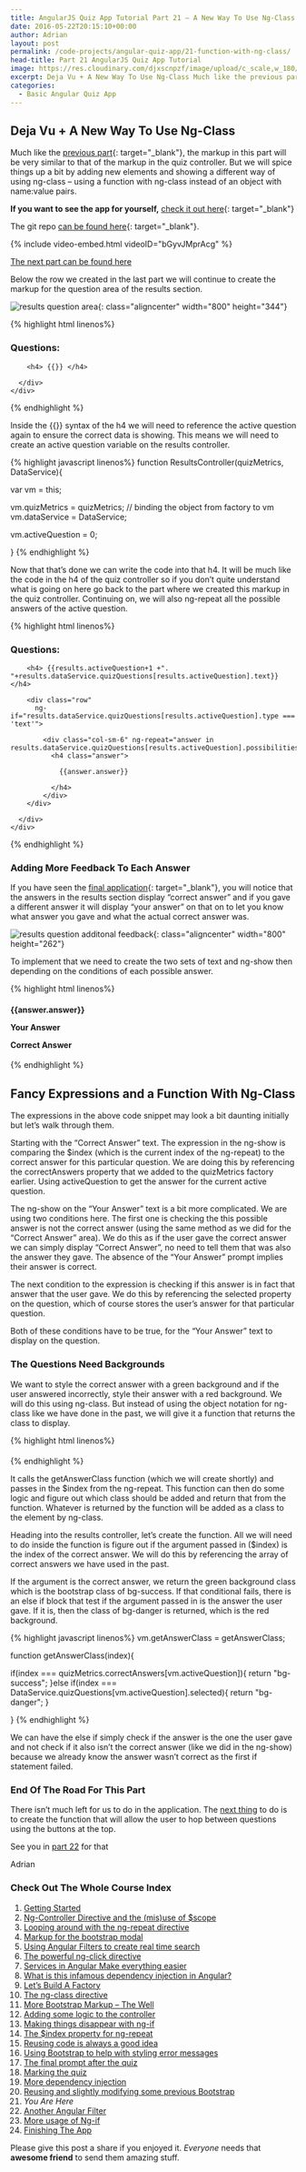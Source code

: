 ```yaml
---
title: AngularJS Quiz App Tutorial Part 21 – A New Way To Use Ng-Class
date: 2016-05-22T20:15:10+00:00
author: Adrian
layout: post
permalink: /code-projects/angular-quiz-app/21-function-with-ng-class/
head-title: Part 21 AngularJS Quiz App Tutorial
image: https://res.cloudinary.com/djxscnpzf/image/upload/c_scale,w_180/v1463932387/Angular-quiz-part-21_vaxed8.jpg
excerpt: Deja Vu + A New Way To Use Ng-Class Much like the previous part, the markup in this part will be very similar to that of the markup in the quiz controller. But we will spice things up a bit …
categories:
  - Basic Angular Quiz App
---
```

## Deja Vu + A New Way To Use Ng-Class

Much like the [previous part](https://hungryturtlecode.com/code-projects/angular-quiz-app/20-familiar-bootstrap/){: target="_blank"}<!--_-->, the markup in this part will be very similar to that of the markup in the quiz controller. But we will spice things up a bit by adding new elements and showing a different way of using ng-class &#8211; using a function with ng-class instead of an object with name:value pairs.

**If you want to see the app for yourself,** [check it out here]({{site.url}}/turtlefacts){: target="_blank"}<!--_-->

The git repo [can be found here](https://github.com/adiman9/HungryTurtleFactQuiz){: target="_blank"}<!--_-->.

{% include video-embed.html videoID="bGyvJMprAcg" %}

[The next part can be found here](https://hungryturtlecode.com/code-projects/angular-quiz-app/22-angular-number-filter/)

Below the row we created in the last part we will continue to create the markup for the question area of the results section.

![results question area](){: class="aligncenter" width="800" height="344"}

{% highlight html linenos%}
<div class="row">
  <h3>Questions:</h3>
  <div class="well well-sm">
    <div class="row">
      <div class="col-xs-12">

        <h4> {{}} </h4>
     
      </div>
    </div>
  </div>
</div>
{% endhighlight %}

Inside the {{}} syntax of the h4 we will need to reference the active question again to ensure the correct data is showing. This means we will need to create an active question variable on the results controller.

{% highlight javascript linenos%}
function ResultsController(quizMetrics, DataService){

  var vm = this;

  vm.quizMetrics = quizMetrics; // binding the object from factory to vm 
  vm.dataService = DataService;

  vm.activeQuestion = 0;

}
{% endhighlight %}

Now that that&#8217;s done we can write the code into that h4. It will be much like the code in the h4 of the quiz controller so if you don’t quite understand what is going on here go back to the part where we created this markup in the quiz controller. Continuing on, we will also ng-repeat all the possible answers of the active question.

{% highlight html linenos%}
<div class="row">
  <h3>Questions:</h3>
  <div class="well well-sm">
    <div class="row">
      <div class="col-xs-12">

        <h4> {{results.activeQuestion+1 +". "+results.dataService.quizQuestions[results.activeQuestion].text}} </h4>
        
        <div class="row"
          ng-if="results.dataService.quizQuestions[results.activeQuestion].type === 'text'">
                       
            <div class="col-sm-6" ng-repeat="answer in results.dataService.quizQuestions[results.activeQuestion].possibilities">
              <h4 class="answer">
                         
                {{answer.answer}}

              </h4>
            </div>
        </div>
      
      </div>
    </div>
  </div>
</div>
{% endhighlight %}

### Adding More Feedback To Each Answer

If you have seen the [final application]({{site.url}}/turtlefacts){: target="_blank"}<!--_-->, you will notice that the answers in the results section display “correct answer” and if you gave a different answer it will display “your answer” on that on to let you know what answer you gave and what the actual correct answer was.

![results question additonal feedback](https://res.cloudinary.com/djxscnpzf/image/upload/c_scale,w_800/v1464631351/results_question_additional_feedback_hwcbiu.jpg){: class="aligncenter" width="800" height="262"}

To implement that we need to create the two sets of text and ng-show then depending on the conditions of each possible answer.

{% highlight html linenos%}
<h4 class="answer">
        
  {{answer.answer}}
                                    
  <p class="pull-right"
    ng-show="$index !== results.quizMetrics.correctAnswers[results.activeQuestion] && $index === results.dataService.quizQuestions[results.activeQuestion].selected">
      Your Answer
  </p>
           
  <p class="pull-right"
    ng-show="$index === results.quizMetrics.correctAnswers[results.activeQuestion]">
      Correct Answer
  </p>

</h4>
{% endhighlight %}

## Fancy Expressions and a Function With Ng-Class

The expressions in the above code snippet may look a bit daunting initially but let’s walk through them.

Starting with the “Correct Answer” text. The expression in the ng-show is comparing the $index (which is the current index of the ng-repeat) to the correct answer for this particular question. We are doing this by referencing the correctAnswers property that we added to the quizMetrics factory earlier. Using activeQuestion to get the answer for the current active question.

The ng-show on the “Your Answer” text is a bit more complicated. We are using two conditions here. The first one is checking the this possible answer is not the correct answer (using the same method as we did for the “Correct Answer” area). We do this as if the user gave the correct answer we can simply display “Correct Answer”, no need to tell them that was also the answer they gave. The absence of the “Your Answer” prompt implies their answer is correct.

The next condition to the expression is checking if this answer is in fact that answer that the user gave. We do this by referencing the selected property on the question, which of course stores the user’s answer for that particular question.

Both of these conditions have to be true, for the “Your Answer” text to display on the question.

### The Questions Need Backgrounds

We want to style the correct answer with a green background and if the user answered incorrectly, style their answer with a red background. We will do this using ng-class. But instead of using the object notation for ng-class like we have done in the past, we will give it a function that returns the class to display.

{% highlight html linenos%}
<h4 class="answer"
  ng-class="results.getAnswerClass($index)">
</h4>
{% endhighlight %}

It calls the getAnswerClass function (which we will create shortly) and passes in the $index from the ng-repeat. This function can then do some logic and figure out which class should be added and return that from the function. Whatever is returned by the function will be added as a class to the element by ng-class.

Heading into the results controller, let’s create the function. All we will need to do inside the function is figure out if the argument passed in ($index) is the index of the correct answer. We will do this by referencing the array of correct answers we have used in the past.

If the argument is the correct answer, we return the green background class which is the bootstrap class of bg-success. If that conditional fails, there is an else if block that test if the argument passed in is the answer the user gave. If it is, then the class of bg-danger is returned, which is the red background.

{% highlight javascript linenos%}
vm.getAnswerClass = getAnswerClass;

function getAnswerClass(index){

  if(index === quizMetrics.correctAnswers[vm.activeQuestion]){
    return "bg-success";
  }else if(index === DataService.quizQuestions[vm.activeQuestion].selected){
    return "bg-danger";
  }

}
{% endhighlight %}

We can have the else if simply check if the answer is the one the user gave and not check if it also isn’t the correct answer (like we did in the ng-show) because we already know the answer wasn’t correct as the first if statement failed.

### End Of The Road For This Part

There isn’t much left for us to do in the application. The [next thing](https://hungryturtlecode.com/code-projects/angular-quiz-app/22-angular-number-filter/) to do is to create the function that will allow the user to hop between questions using the buttons at the top.

See you in [part 22](https://hungryturtlecode.com/code-projects/angular-quiz-app/22-angular-number-filter/) for that

Adrian

### Check Out The Whole Course Index

1. [Getting Started]({{site.url}}/code-projects/1-build-angular-quiz-app-scratch/)
2. [Ng-Controller Directive and the (mis)use of $scope]({{site.url}}/code-projects/angular-quiz-app/2-ng-controller-scope/)
3. [Looping around with the ng-repeat directive]({{site.url}}/code-projects/angular-quiz-app/3-ng-repeat-directive/)
4. [Markup for the bootstrap modal]({{site.url}}/code-projects/angular-quiz-app/4-bootstrap-modal/)
5. [Using Angular Filters to create real time search]({{site.url}}/code-projects/angular-quiz-app/5-angular-filters/)
6. [The powerful ng-click directive]({{site.url}}/code-projects/angular-quiz-app/6-ng-click-directive/)
7. [Services in Angular Make everything easier]({{site.url}}/code-projects/angular-quiz-app/7-angular-services/)
8. [What is this infamous dependency injection in Angular?]({{site.url}}/code-projects/angular-quiz-app/8-dependency-injection/)
9. [Let&#8217;s Build A Factory]({{site.url}}/code-projects/angular-quiz-app/9-angular-factories/)
10. [The ng-class directive]({{site.url}}/code-projects/angular-quiz-app/10-ng-class/)
11. [More Bootstrap Markup &#8211; The Well]({{site.url}}/code-projects/angular-quiz-app/11-bootstrap-well/)
12. [Adding some logic to the controller]({{site.url}}/code-projects/angular-quiz-app/12-controller-logic/)
13. [Making things disappear with ng-if]({{site.url}}/code-projects/angular-quiz-app/13-ng-if/)
14. [The $index property for ng-repeat]({{site.url}}/code-projects/angular-quiz-app/14-index-for-ng-repeat/)
15. [Reusing code is always a good idea]({{site.url}}/code-projects/angular-quiz-app/15-reusing-code/)
16. [Using Bootstrap to help with styling error messages]({{site.url}}/code-projects/angular-quiz-app/16-bootstrap-alerts/)
17. [The final prompt after the quiz]({{site.url}}/code-projects/angular-quiz-app/17-final-prompt/)
18. [Marking the quiz]({{site.url}}/code-projects/angular-quiz-app/18-marking-the-quiz/)
19. [More dependency injection]({{site.url}}/code-projects/angular-quiz-app/19-angular-dependency-injection/)
20. [Reusing and slightly modifying some previous Bootstrap]({{site.url}}/code-projects/angular-quiz-app/20-familiar-bootstrap/)
21. *You Are Here*
22. [Another Angular Filter]({{site.url}}/code-projects/angular-quiz-app/22-angular-number-filter/)
23. [More usage of Ng-if]({{site.url}}/code-projects/angular-quiz-app/23-angular-ng-if/)
24. [Finishing The App]({{site.url}}/code-projects/angular-quiz-app/24-finished-angular-project/)



Please give this post a share if you enjoyed it. _Everyone_ needs that **awesome friend** to send them amazing stuff.
